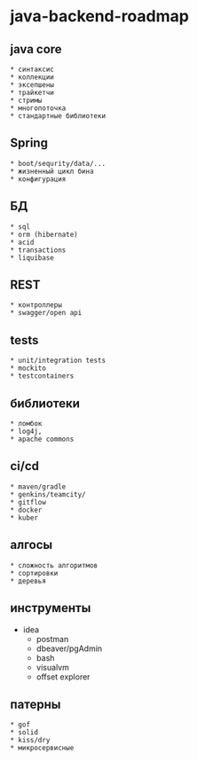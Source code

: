 # java-backend-roadmap
## java core
	* синтаксис
	* коллекции
	* эксепшены
	* трайкетчи
	* стримы
	* многопоточка
	* стандартные библиотеки
## Spring
	* boot/sequrity/data/...
	* жизненный цикл бина
	* конфигурация
## БД
	* sql
	* orm (hibernate)
	* acid
	* transactions
	* liquibase
## REST
	* контроллеры
	* swagger/open api
## tests
	* unit/integration tests
	* mockito
	* testcontainers
## библиотеки
	* ломбок
	* log4j, 
	* apache commons
## ci/cd
	* maven/gradle
	* genkins/teamcity/
	* gitflow
	* docker
	* kuber
## алгосы
	* сложность алгоритмов
	* сортировки
	* деревья
## инструменты
  * idea
	* postman
	* dbeaver/pgAdmin
	* bash
	* visualvm
	* offset explorer
## патерны
	* gof
	* solid
	* kiss/dry
	* микросервисные
